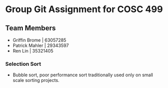 # Group Git Assignment for COSC 499

## Team Members
- Griffin Brome | 63057285
- Patrick Mahler | 29343597
- Ren Lin | 35321405


### Selection Sort
- Bubble sort, poor performance sort traditionally used only on small scale sorting projects.
